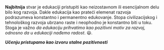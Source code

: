 **Najbitnija** stvar je edukaciji pristupiti kao neizostavnom ili esencijalnom delu bilo kog razvoja. 
Dakle edukacija kao prateći elemenat razvoja podrazumeva konstantno i permanentno edukovanje. 
Stopa civilizacijskog i tehnološkog razvoja ubrzano raste i neophodno je konstantno biti u toku. 
Stoga je važno *da edukaciju prihvatimo kao pozitivni motiv za razvoj, odnosno da u edukaciji nađemo radost*. :smiley:.

_**Učenju pristupamo kao izvoru stalne pozitivnosti**_
